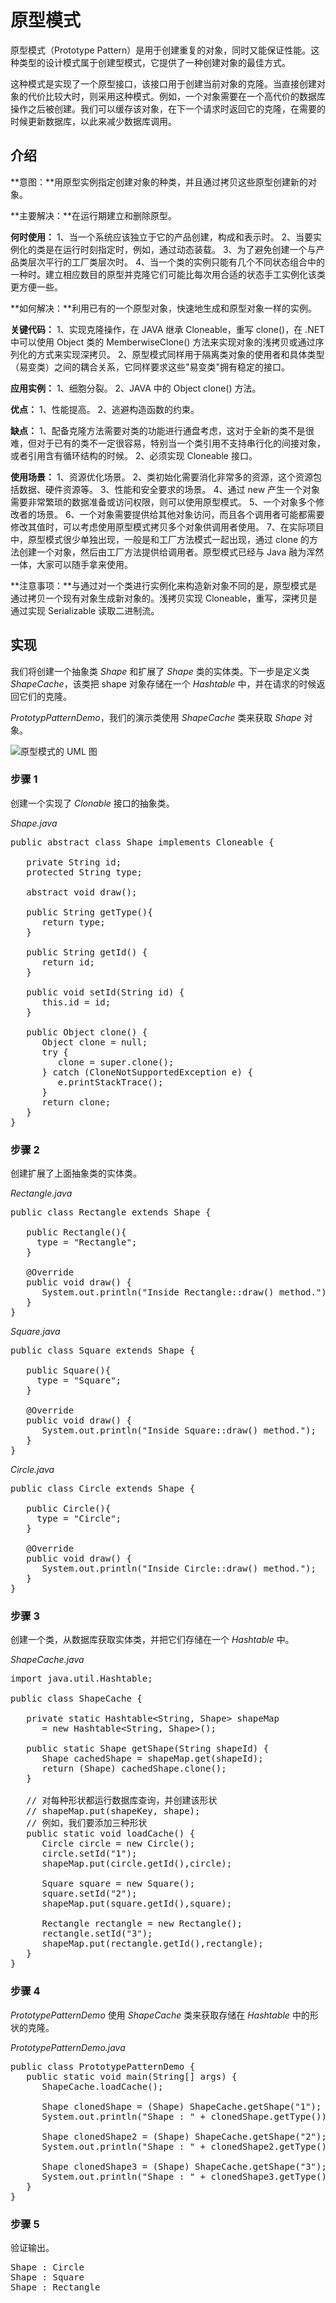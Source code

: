 

# 原型模式

原型模式（Prototype Pattern）是用于创建重复的对象，同时又能保证性能。这种类型的设计模式属于创建型模式，它提供了一种创建对象的最佳方式。

这种模式是实现了一个原型接口，该接口用于创建当前对象的克隆。当直接创建对象的代价比较大时，则采用这种模式。例如，一个对象需要在一个高代价的数据库操作之后被创建。我们可以缓存该对象，在下一个请求时返回它的克隆，在需要的时候更新数据库，以此来减少数据库调用。

## 介绍

**意图：**用原型实例指定创建对象的种类，并且通过拷贝这些原型创建新的对象。

**主要解决：**在运行期建立和删除原型。

**何时使用：**
1、当一个系统应该独立于它的产品创建，构成和表示时。
2、当要实例化的类是在运行时刻指定时，例如，通过动态装载。
3、为了避免创建一个与产品类层次平行的工厂类层次时。
4、当一个类的实例只能有几个不同状态组合中的一种时。建立相应数目的原型并克隆它们可能比每次用合适的状态手工实例化该类更方便一些。

**如何解决：**利用已有的一个原型对象，快速地生成和原型对象一样的实例。

**关键代码：**
1、实现克隆操作，在 JAVA 继承 Cloneable，重写 clone()，在 .NET 中可以使用 Object 类的 MemberwiseClone() 方法来实现对象的浅拷贝或通过序列化的方式来实现深拷贝。
2、原型模式同样用于隔离类对象的使用者和具体类型（易变类）之间的耦合关系，它同样要求这些"易变类"拥有稳定的接口。

**应用实例：**
1、细胞分裂。
2、JAVA 中的 Object clone() 方法。

**优点：**
1、性能提高。
2、逃避构造函数的约束。

**缺点：**
1、配备克隆方法需要对类的功能进行通盘考虑，这对于全新的类不是很难，但对于已有的类不一定很容易，特别当一个类引用不支持串行化的间接对象，或者引用含有循环结构的时候。
2、必须实现 Cloneable 接口。

**使用场景：**
1、资源优化场景。
2、类初始化需要消化非常多的资源，这个资源包括数据、硬件资源等。
3、性能和安全要求的场景。
4、通过 new 产生一个对象需要非常繁琐的数据准备或访问权限，则可以使用原型模式。
5、一个对象多个修改者的场景。
6、一个对象需要提供给其他对象访问，而且各个调用者可能都需要修改其值时，可以考虑使用原型模式拷贝多个对象供调用者使用。
7、在实际项目中，原型模式很少单独出现，一般是和工厂方法模式一起出现，通过 clone 的方法创建一个对象，然后由工厂方法提供给调用者。原型模式已经与 Java 融为浑然一体，大家可以随手拿来使用。

**注意事项：**与通过对一个类进行实例化来构造新对象不同的是，原型模式是通过拷贝一个现有对象生成新对象的。浅拷贝实现 Cloneable，重写，深拷贝是通过实现 Serializable 读取二进制流。

## 实现

我们将创建一个抽象类 _Shape_ 和扩展了 _Shape_ 类的实体类。下一步是定义类 _ShapeCache_，该类把 shape 对象存储在一个 _Hashtable_ 中，并在请求的时候返回它们的克隆。

_PrototypPatternDemo_，我们的演示类使用 _ShapeCache_ 类来获取 _Shape_ 对象。

![原型模式的 UML 图](http://www.runoob.com/wp-content/uploads/2014/08/prototype_pattern_uml_diagram.jpg)

### 步骤 1 

创建一个实现了 _Clonable_ 接口的抽象类。

_Shape.java_

<pre class="prettyprint prettyprinted" style=""><span class="kwd">public</span><span class="pln"> </span><span class="kwd">abstract</span><span class="pln"> </span><span class="kwd">class</span><span class="pln"> </span><span class="typ">Shape</span><span class="pln"> </span><span class="kwd">implements</span><span class="pln"> </span><span class="typ">Cloneable</span><span class="pln"> </span><span class="pun">{</span><span class="pln">

   </span><span class="kwd">private</span><span class="pln"> </span><span class="typ">String</span><span class="pln"> id</span><span class="pun">;</span><span class="pln">
   </span><span class="kwd">protected</span><span class="pln"> </span><span class="typ">String</span><span class="pln"> type</span><span class="pun">;</span><span class="pln">

   </span><span class="kwd">abstract</span><span class="pln"> </span><span class="kwd">void</span><span class="pln"> draw</span><span class="pun">();</span><span class="pln">

   </span><span class="kwd">public</span><span class="pln"> </span><span class="typ">String</span><span class="pln"> getType</span><span class="pun">(){</span><span class="pln">
      </span><span class="kwd">return</span><span class="pln"> type</span><span class="pun">;</span><span class="pln">
   </span><span class="pun">}</span><span class="pln">

   </span><span class="kwd">public</span><span class="pln"> </span><span class="typ">String</span><span class="pln"> getId</span><span class="pun">()</span><span class="pln"> </span><span class="pun">{</span><span class="pln">
      </span><span class="kwd">return</span><span class="pln"> id</span><span class="pun">;</span><span class="pln">
   </span><span class="pun">}</span><span class="pln">

   </span><span class="kwd">public</span><span class="pln"> </span><span class="kwd">void</span><span class="pln"> setId</span><span class="pun">(</span><span class="typ">String</span><span class="pln"> id</span><span class="pun">)</span><span class="pln"> </span><span class="pun">{</span><span class="pln">
      </span><span class="kwd">this</span><span class="pun">.</span><span class="pln">id </span><span class="pun">=</span><span class="pln"> id</span><span class="pun">;</span><span class="pln">
   </span><span class="pun">}</span><span class="pln">

   </span><span class="kwd">public</span><span class="pln"> </span><span class="typ">Object</span><span class="pln"> clone</span><span class="pun">()</span><span class="pln"> </span><span class="pun">{</span><span class="pln">
      </span><span class="typ">Object</span><span class="pln"> clone </span><span class="pun">=</span><span class="pln"> </span><span class="kwd">null</span><span class="pun">;</span><span class="pln">
      </span><span class="kwd">try</span><span class="pln"> </span><span class="pun">{</span><span class="pln">
         clone </span><span class="pun">=</span><span class="pln"> </span><span class="kwd">super</span><span class="pun">.</span><span class="pln">clone</span><span class="pun">();</span><span class="pln">
      </span><span class="pun">}</span><span class="pln"> </span><span class="kwd">catch</span><span class="pln"> </span><span class="pun">(</span><span class="typ">CloneNotSupportedException</span><span class="pln"> e</span><span class="pun">)</span><span class="pln"> </span><span class="pun">{</span><span class="pln">
         e</span><span class="pun">.</span><span class="pln">printStackTrace</span><span class="pun">();</span><span class="pln">
      </span><span class="pun">}</span><span class="pln">
      </span><span class="kwd">return</span><span class="pln"> clone</span><span class="pun">;</span><span class="pln">
   </span><span class="pun">}</span><span class="pln">
</span><span class="pun">}</span></pre>

### 步骤 2

创建扩展了上面抽象类的实体类。

_Rectangle.java_

<pre class="prettyprint prettyprinted" style=""><span class="kwd">public</span><span class="pln"> </span><span class="kwd">class</span><span class="pln"> </span><span class="typ">Rectangle</span><span class="pln"> </span><span class="kwd">extends</span><span class="pln"> </span><span class="typ">Shape</span><span class="pln"> </span><span class="pun">{</span><span class="pln">

   </span><span class="kwd">public</span><span class="pln"> </span><span class="typ">Rectangle</span><span class="pun">(){</span><span class="pln">
     type </span><span class="pun">=</span><span class="pln"> </span><span class="str">"Rectangle"</span><span class="pun">;</span><span class="pln">
   </span><span class="pun">}</span><span class="pln">

   </span><span class="lit">@Override</span><span class="pln">
   </span><span class="kwd">public</span><span class="pln"> </span><span class="kwd">void</span><span class="pln"> draw</span><span class="pun">()</span><span class="pln"> </span><span class="pun">{</span><span class="pln">
      </span><span class="typ">System</span><span class="pun">.</span><span class="kwd">out</span><span class="pun">.</span><span class="pln">println</span><span class="pun">(</span><span class="str">"Inside Rectangle::draw() method."</span><span class="pun">);</span><span class="pln">
   </span><span class="pun">}</span><span class="pln">
</span><span class="pun">}</span></pre>

_Square.java_

<pre class="prettyprint prettyprinted" style=""><span class="kwd">public</span><span class="pln"> </span><span class="kwd">class</span><span class="pln"> </span><span class="typ">Square</span><span class="pln"> </span><span class="kwd">extends</span><span class="pln"> </span><span class="typ">Shape</span><span class="pln"> </span><span class="pun">{</span><span class="pln">

   </span><span class="kwd">public</span><span class="pln"> </span><span class="typ">Square</span><span class="pun">(){</span><span class="pln">
     type </span><span class="pun">=</span><span class="pln"> </span><span class="str">"Square"</span><span class="pun">;</span><span class="pln">
   </span><span class="pun">}</span><span class="pln">

   </span><span class="lit">@Override</span><span class="pln">
   </span><span class="kwd">public</span><span class="pln"> </span><span class="kwd">void</span><span class="pln"> draw</span><span class="pun">()</span><span class="pln"> </span><span class="pun">{</span><span class="pln">
      </span><span class="typ">System</span><span class="pun">.</span><span class="kwd">out</span><span class="pun">.</span><span class="pln">println</span><span class="pun">(</span><span class="str">"Inside Square::draw() method."</span><span class="pun">);</span><span class="pln">
   </span><span class="pun">}</span><span class="pln">
</span><span class="pun">}</span></pre>

_Circle.java_

<pre class="prettyprint prettyprinted" style=""><span class="kwd">public</span><span class="pln"> </span><span class="kwd">class</span><span class="pln"> </span><span class="typ">Circle</span><span class="pln"> </span><span class="kwd">extends</span><span class="pln"> </span><span class="typ">Shape</span><span class="pln"> </span><span class="pun">{</span><span class="pln">

   </span><span class="kwd">public</span><span class="pln"> </span><span class="typ">Circle</span><span class="pun">(){</span><span class="pln">
     type </span><span class="pun">=</span><span class="pln"> </span><span class="str">"Circle"</span><span class="pun">;</span><span class="pln">
   </span><span class="pun">}</span><span class="pln">

   </span><span class="lit">@Override</span><span class="pln">
   </span><span class="kwd">public</span><span class="pln"> </span><span class="kwd">void</span><span class="pln"> draw</span><span class="pun">()</span><span class="pln"> </span><span class="pun">{</span><span class="pln">
      </span><span class="typ">System</span><span class="pun">.</span><span class="kwd">out</span><span class="pun">.</span><span class="pln">println</span><span class="pun">(</span><span class="str">"Inside Circle::draw() method."</span><span class="pun">);</span><span class="pln">
   </span><span class="pun">}</span><span class="pln">
</span><span class="pun">}</span></pre>

### 步骤 3

创建一个类，从数据库获取实体类，并把它们存储在一个 _Hashtable_ 中。

_ShapeCache.java_

<pre class="prettyprint prettyprinted" style=""><span class="kwd">import</span><span class="pln"> java</span><span class="pun">.</span><span class="pln">util</span><span class="pun">.</span><span class="typ">Hashtable</span><span class="pun">;</span><span class="pln">

</span><span class="kwd">public</span><span class="pln"> </span><span class="kwd">class</span><span class="pln"> </span><span class="typ">ShapeCache</span><span class="pln"> </span><span class="pun">{</span><span class="pln">
&nbsp;&nbsp;&nbsp;&nbsp;
   </span><span class="kwd">private</span><span class="pln"> </span><span class="kwd">static</span><span class="pln"> </span><span class="typ">Hashtable</span><span class="pun">&lt;</span><span class="typ">String</span><span class="pun">,</span><span class="pln"> </span><span class="typ">Shape</span><span class="pun">&gt;</span><span class="pln"> shapeMap 
      </span><span class="pun">=</span><span class="pln"> </span><span class="kwd">new</span><span class="pln"> </span><span class="typ">Hashtable</span><span class="pun">&lt;</span><span class="typ">String</span><span class="pun">,</span><span class="pln"> </span><span class="typ">Shape</span><span class="pun">&gt;();</span><span class="pln">

   </span><span class="kwd">public</span><span class="pln"> </span><span class="kwd">static</span><span class="pln"> </span><span class="typ">Shape</span><span class="pln"> getShape</span><span class="pun">(</span><span class="typ">String</span><span class="pln"> shapeId</span><span class="pun">)</span><span class="pln"> </span><span class="pun">{</span><span class="pln">
      </span><span class="typ">Shape</span><span class="pln"> cachedShape </span><span class="pun">=</span><span class="pln"> shapeMap</span><span class="pun">.</span><span class="kwd">get</span><span class="pun">(</span><span class="pln">shapeId</span><span class="pun">);</span><span class="pln">
      </span><span class="kwd">return</span><span class="pln"> </span><span class="pun">(</span><span class="typ">Shape</span><span class="pun">)</span><span class="pln"> cachedShape</span><span class="pun">.</span><span class="pln">clone</span><span class="pun">();</span><span class="pln">
   </span><span class="pun">}</span><span class="pln">

   </span><span class="com">// 对每种形状都运行数据库查询，并创建该形状</span><span class="pln">
   </span><span class="com">// shapeMap.put(shapeKey, shape);</span><span class="pln">
   </span><span class="com">// 例如，我们要添加三种形状</span><span class="pln">
   </span><span class="kwd">public</span><span class="pln"> </span><span class="kwd">static</span><span class="pln"> </span><span class="kwd">void</span><span class="pln"> loadCache</span><span class="pun">()</span><span class="pln"> </span><span class="pun">{</span><span class="pln">
      </span><span class="typ">Circle</span><span class="pln"> circle </span><span class="pun">=</span><span class="pln"> </span><span class="kwd">new</span><span class="pln"> </span><span class="typ">Circle</span><span class="pun">();</span><span class="pln">
      circle</span><span class="pun">.</span><span class="pln">setId</span><span class="pun">(</span><span class="str">"1"</span><span class="pun">);</span><span class="pln">
      shapeMap</span><span class="pun">.</span><span class="pln">put</span><span class="pun">(</span><span class="pln">circle</span><span class="pun">.</span><span class="pln">getId</span><span class="pun">(),</span><span class="pln">circle</span><span class="pun">);</span><span class="pln">

      </span><span class="typ">Square</span><span class="pln"> square </span><span class="pun">=</span><span class="pln"> </span><span class="kwd">new</span><span class="pln"> </span><span class="typ">Square</span><span class="pun">();</span><span class="pln">
      square</span><span class="pun">.</span><span class="pln">setId</span><span class="pun">(</span><span class="str">"2"</span><span class="pun">);</span><span class="pln">
      shapeMap</span><span class="pun">.</span><span class="pln">put</span><span class="pun">(</span><span class="pln">square</span><span class="pun">.</span><span class="pln">getId</span><span class="pun">(),</span><span class="pln">square</span><span class="pun">);</span><span class="pln">

      </span><span class="typ">Rectangle</span><span class="pln"> rectangle </span><span class="pun">=</span><span class="pln"> </span><span class="kwd">new</span><span class="pln"> </span><span class="typ">Rectangle</span><span class="pun">();</span><span class="pln">
      rectangle</span><span class="pun">.</span><span class="pln">setId</span><span class="pun">(</span><span class="str">"3"</span><span class="pun">);</span><span class="pln">
      shapeMap</span><span class="pun">.</span><span class="pln">put</span><span class="pun">(</span><span class="pln">rectangle</span><span class="pun">.</span><span class="pln">getId</span><span class="pun">(),</span><span class="pln">rectangle</span><span class="pun">);</span><span class="pln">
   </span><span class="pun">}</span><span class="pln">
</span><span class="pun">}</span></pre>

### 步骤 4

_PrototypePatternDemo_ 使用 _ShapeCache_ 类来获取存储在 _Hashtable_ 中的形状的克隆。

_PrototypePatternDemo.java_

<pre class="prettyprint prettyprinted" style=""><span class="kwd">public</span><span class="pln"> </span><span class="kwd">class</span><span class="pln"> </span><span class="typ">PrototypePatternDemo</span><span class="pln"> </span><span class="pun">{</span><span class="pln">
   </span><span class="kwd">public</span><span class="pln"> </span><span class="kwd">static</span><span class="pln"> </span><span class="kwd">void</span><span class="pln"> main</span><span class="pun">(</span><span class="typ">String</span><span class="pun">[]</span><span class="pln"> args</span><span class="pun">)</span><span class="pln"> </span><span class="pun">{</span><span class="pln">
      </span><span class="typ">ShapeCache</span><span class="pun">.</span><span class="pln">loadCache</span><span class="pun">();</span><span class="pln">

      </span><span class="typ">Shape</span><span class="pln"> clonedShape </span><span class="pun">=</span><span class="pln"> </span><span class="pun">(</span><span class="typ">Shape</span><span class="pun">)</span><span class="pln"> </span><span class="typ">ShapeCache</span><span class="pun">.</span><span class="pln">getShape</span><span class="pun">(</span><span class="str">"1"</span><span class="pun">);</span><span class="pln">
      </span><span class="typ">System</span><span class="pun">.</span><span class="kwd">out</span><span class="pun">.</span><span class="pln">println</span><span class="pun">(</span><span class="str">"Shape : "</span><span class="pln"> </span><span class="pun">+</span><span class="pln"> clonedShape</span><span class="pun">.</span><span class="pln">getType</span><span class="pun">());</span><span class="pln">&nbsp;&nbsp;&nbsp;&nbsp;&nbsp;&nbsp;&nbsp;&nbsp;

      </span><span class="typ">Shape</span><span class="pln"> clonedShape2 </span><span class="pun">=</span><span class="pln"> </span><span class="pun">(</span><span class="typ">Shape</span><span class="pun">)</span><span class="pln"> </span><span class="typ">ShapeCache</span><span class="pun">.</span><span class="pln">getShape</span><span class="pun">(</span><span class="str">"2"</span><span class="pun">);</span><span class="pln">
      </span><span class="typ">System</span><span class="pun">.</span><span class="kwd">out</span><span class="pun">.</span><span class="pln">println</span><span class="pun">(</span><span class="str">"Shape : "</span><span class="pln"> </span><span class="pun">+</span><span class="pln"> clonedShape2</span><span class="pun">.</span><span class="pln">getType</span><span class="pun">());</span><span class="pln">&nbsp;&nbsp;&nbsp;&nbsp;&nbsp;&nbsp;&nbsp;&nbsp;

      </span><span class="typ">Shape</span><span class="pln"> clonedShape3 </span><span class="pun">=</span><span class="pln"> </span><span class="pun">(</span><span class="typ">Shape</span><span class="pun">)</span><span class="pln"> </span><span class="typ">ShapeCache</span><span class="pun">.</span><span class="pln">getShape</span><span class="pun">(</span><span class="str">"3"</span><span class="pun">);</span><span class="pln">
      </span><span class="typ">System</span><span class="pun">.</span><span class="kwd">out</span><span class="pun">.</span><span class="pln">println</span><span class="pun">(</span><span class="str">"Shape : "</span><span class="pln"> </span><span class="pun">+</span><span class="pln"> clonedShape3</span><span class="pun">.</span><span class="pln">getType</span><span class="pun">());</span><span class="pln">&nbsp;&nbsp;&nbsp;&nbsp;&nbsp;&nbsp;&nbsp;&nbsp;
   </span><span class="pun">}</span><span class="pln">
</span><span class="pun">}</span></pre>

### 步骤 5

验证输出。

<pre class="result prettyprint prettyprinted" style=""><span class="typ">Shape</span><span class="pln"> </span><span class="pun">:</span><span class="pln"> </span><span class="typ">Circle</span><span class="pln">
</span><span class="typ">Shape</span><span class="pln"> </span><span class="pun">:</span><span class="pln"> </span><span class="typ">Square</span><span class="pln">
</span><span class="typ">Shape</span><span class="pln"> </span><span class="pun">:</span><span class="pln"> </span><span class="typ">Rectangle</span></pre>    		
